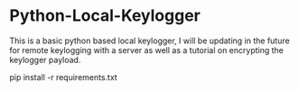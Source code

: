 # Python-Local-Keylogger
This is a basic python based local keylogger, I will be updating in the future for remote keylogging with a server as well as a tutorial on encrypting the keylogger payload. 

pip install -r requirements.txt

